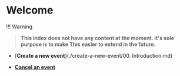 # Welcome

!!! Warning

> **This index does not have any content at the moment. It's sole purpose is to make This easier to extend in the future.**

- [**Create a new event**](./create-a-new-event/00. Introduction.md)
<!-- - [**Refund**](./refund/00. Refund.md) -->
- [**Cancel an event**](./cancel-event/00.%20Cancel%20an%20event.md)
<!-- * [**Glossary**](./glossary.md) -->
